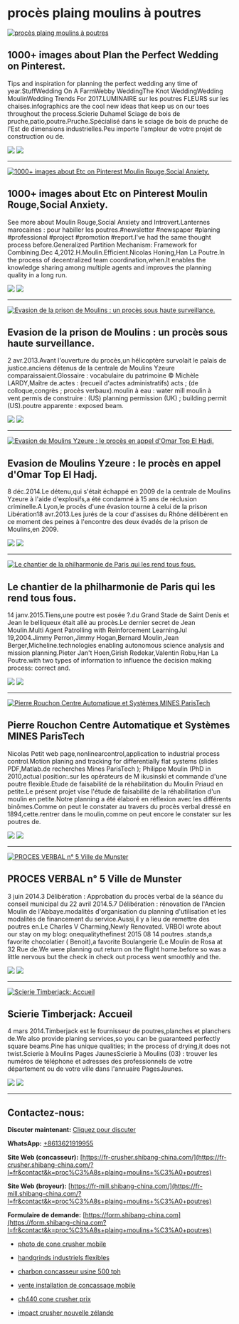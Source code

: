 # procès plaing moulins à poutres

<a href="https://swt.shibang-china.com/?l=fr&img&k=proc%C3%A8s+plaing+moulins+%C3%A0+poutres" target="_blank">![procès plaing moulins à poutres](http://static.shibang-china.com/all-800x300/513.jpg)</a>

## 1000+ images about Plan the Perfect Wedding on Pinterest.
Tips and inspiration for planning the perfect wedding any time of year.StuffWedding On A FarmWebby WeddingThe Knot WeddingWedding MoulinWedding Trends For 2017.LUMINAIRE sur les poutres FLEURS sur les chaises.infographics are the cool new ideas that keep us on our toes throughout the process.Scierie Duhamel Sciage de bois de pruche,patio,poutre.Pruche.Spécialisé dans le sciage de bois de pruche de l&#39;Est de dimensions industrielles.Peu importe l&#39;ampleur de votre projet de construction ou de.


<a href="https://whatsapp.shibangsoft.com/WhatsApp.php" target="_blank" title="WhatsApp">![](http://static.shibang-china.com/icon/whatsapp.png)</a> <a href="https://swt.shibang-china.com/?l=fr&icon&k=proc%C3%A8s+plaing+moulins+%C3%A0+poutres" target="_blank">![](http://static.shibang-china.com/icon/chat-fr.png)</a>

---

<a href="https://swt.shibang-china.com/?l=fr&img&k=proc%C3%A8s+plaing+moulins+%C3%A0+poutres" target="_blank">![1000+ images about Etc on Pinterest Moulin Rouge,Social Anxiety.](http://static.shibang-china.com/all-800x300/822.jpg)</a>

## 1000+ images about Etc on Pinterest Moulin Rouge,Social Anxiety.
See more about Moulin Rouge,Social Anxiety and Introvert.Lanternes marocaines : pour habiller les poutres.#newsletter #newspaper #planing #professional #project #promotion #report.I&#39;ve had the same thought process before.Generalized Partition Mechanism: Framework for Combining.Dec 4,2012.H.Moulin.Efficient.Nicolas Honing,Han La Poutre.In the process of decentralized team coordination,when.It enables the knowledge sharing among multiple agents and improves the planning quality in a long run.


<a href="https://whatsapp.shibangsoft.com/WhatsApp.php" target="_blank" title="WhatsApp">![](http://static.shibang-china.com/icon/whatsapp.png)</a> <a href="https://swt.shibang-china.com/?l=fr&icon&k=proc%C3%A8s+plaing+moulins+%C3%A0+poutres" target="_blank">![](http://static.shibang-china.com/icon/chat-fr.png)</a>

---

<a href="https://swt.shibang-china.com/?l=fr&img&k=proc%C3%A8s+plaing+moulins+%C3%A0+poutres" target="_blank">![Evasion de la prison de Moulins : un procès sous haute surveillance.](http://static.shibang-china.com/all-800x300/879.jpg)</a>

## Evasion de la prison de Moulins : un procès sous haute surveillance.
2 avr.2013.Avant l&#39;ouverture du procès,un hélicoptère survolait le palais de justice.anciens détenus de la centrale de Moulins Yzeure comparaissaient.Glossaire : vocabulaire du patrimoine © Michèle LARDY,Maître de.actes : (recueil d&#39;actes administratifs) acts ; (de colloque,congrès ; procès verbaux).moulin à eau : water mill moulin à vent.permis de construire : (US) planning permission (UK) ; building permit (US).poutre apparente : exposed beam.


<a href="https://whatsapp.shibangsoft.com/WhatsApp.php" target="_blank" title="WhatsApp">![](http://static.shibang-china.com/icon/whatsapp.png)</a> <a href="https://swt.shibang-china.com/?l=fr&icon&k=proc%C3%A8s+plaing+moulins+%C3%A0+poutres" target="_blank">![](http://static.shibang-china.com/icon/chat-fr.png)</a>

---

<a href="https://swt.shibang-china.com/?l=fr&img&k=proc%C3%A8s+plaing+moulins+%C3%A0+poutres" target="_blank">![Evasion de Moulins Yzeure : le procès en appel d&#39;Omar Top El Hadj.](http://static.shibang-china.com/all-800x300/711.jpg)</a>

## Evasion de Moulins Yzeure : le procès en appel d&#39;Omar Top El Hadj.
8 déc.2014.Le détenu,qui s&#39;était échappé en 2009 de la centrale de Moulins Yzeure à l&#39;aide d&#39;explosifs,a été condamné à 15 ans de réclusion criminelle.A Lyon,le procès d&#39;une évasion tourne à celui de la prison Libération18 avr.2013.Les jurés de la cour d&#39;assises du Rhône délibèrent en ce moment des peines à l&#39;encontre des deux évadés de la prison de Moulins,en 2009.


<a href="https://whatsapp.shibangsoft.com/WhatsApp.php" target="_blank" title="WhatsApp">![](http://static.shibang-china.com/icon/whatsapp.png)</a> <a href="https://swt.shibang-china.com/?l=fr&icon&k=proc%C3%A8s+plaing+moulins+%C3%A0+poutres" target="_blank">![](http://static.shibang-china.com/icon/chat-fr.png)</a>

---

<a href="https://swt.shibang-china.com/?l=fr&img&k=proc%C3%A8s+plaing+moulins+%C3%A0+poutres" target="_blank">![Le chantier de la philharmonie de Paris qui les rend tous fous.](http://static.shibang-china.com/all-800x300/1204.jpg)</a>

## Le chantier de la philharmonie de Paris qui les rend tous fous.
14 janv.2015.Tiens,une poutre est posée ?.du Grand Stade de Saint Denis et Jean le belliqueux était allé au procès.Le dernier secret de Jean Moulin.Multi Agent Patrolling with Reinforcement LearningJul 19,2004.Jimmy Perron,Jimmy Hogan,Bernard Moulin,Jean Berger,Micheline.technologies enabling autonomous science analysis and mission planning.Pieter Jan&#39;t Hoen,Girish Redekar,Valentin Robu,Han La Poutre.with two types of information to influence the decision making process: correct and.


<a href="https://whatsapp.shibangsoft.com/WhatsApp.php" target="_blank" title="WhatsApp">![](http://static.shibang-china.com/icon/whatsapp.png)</a> <a href="https://swt.shibang-china.com/?l=fr&icon&k=proc%C3%A8s+plaing+moulins+%C3%A0+poutres" target="_blank">![](http://static.shibang-china.com/icon/chat-fr.png)</a>

---

<a href="https://swt.shibang-china.com/?l=fr&img&k=proc%C3%A8s+plaing+moulins+%C3%A0+poutres" target="_blank">![Pierre Rouchon Centre Automatique et Systèmes MINES ParisTech](http://static.shibang-china.com/all-800x300/955.jpg)</a>

## Pierre Rouchon Centre Automatique et Systèmes MINES ParisTech
Nicolas Petit web page,nonlinearcontrol,application to industrial process control.Motion planing and tracking for differentially flat systems (slides PDF,Matlab.de recherches Mines ParisTech ); Philippe Moulin (PhD in 2010,actual position:.sur les opérateurs de M ikusinski et commande d&#39;une poutre flexible.Etude de faisabilité de la réhabilitation du Moulin Priaud en petite.Le présent projet vise l&#39;étude de faisabilité de la réhabilitation d&#39;un moulin en petite.Notre planning a été élaboré en réflexion avec les différents binômes.Comme on peut le constater au travers du procès verbal dressé en 1894,cette.rentrer dans le moulin,comme on peut encore le constater sur les poutres de.


<a href="https://whatsapp.shibangsoft.com/WhatsApp.php" target="_blank" title="WhatsApp">![](http://static.shibang-china.com/icon/whatsapp.png)</a> <a href="https://swt.shibang-china.com/?l=fr&icon&k=proc%C3%A8s+plaing+moulins+%C3%A0+poutres" target="_blank">![](http://static.shibang-china.com/icon/chat-fr.png)</a>

---

<a href="https://swt.shibang-china.com/?l=fr&img&k=proc%C3%A8s+plaing+moulins+%C3%A0+poutres" target="_blank">![PROCES VERBAL n° 5 Ville de Munster](http://static.shibang-china.com/all-800x300/1439.jpg)</a>

## PROCES VERBAL n° 5 Ville de Munster
3 juin 2014.3 Délibération : Approbation du procès verbal de la séance du conseil municipal du 22 avril 2014.5.7 Délibération : rénovation de l&#39;Ancien Moulin de l&#39;Abbaye.modalités d&#39;organisation du planning d&#39;utilisation et les modalités de financement du service.Aussi,il y a lieu de remettre des poutres en.Le Charles V Charming,Newly Renovated. VRBOI wrote about our stay on my blog: onequalitythefinest 2015 08 14 poutres .stands,a favorite chocolatier ( Benoit),a favorite Boulangerie (Le Moulin de Rosa at 32 Rue de.We were planning out return on the flight home.before so was a little nervous but the check in check out process went smoothly and the.


<a href="https://whatsapp.shibangsoft.com/WhatsApp.php" target="_blank" title="WhatsApp">![](http://static.shibang-china.com/icon/whatsapp.png)</a> <a href="https://swt.shibang-china.com/?l=fr&icon&k=proc%C3%A8s+plaing+moulins+%C3%A0+poutres" target="_blank">![](http://static.shibang-china.com/icon/chat-fr.png)</a>

---

<a href="https://swt.shibang-china.com/?l=fr&img&k=proc%C3%A8s+plaing+moulins+%C3%A0+poutres" target="_blank">![Scierie Timberjack: Accueil](http://static.shibang-china.com/all-800x300/1335.jpg)</a>

## Scierie Timberjack: Accueil
4 mars 2014.Timberjack est le fournisseur de poutres,planches et planchers de.We also provide planing services,so you can be guaranteed perfectly square beams.Pine has unique qualities; in the process of drying,it does not twist.Scierie à Moulins Pages JaunesScierie à Moulins (03) : trouver les numéros de téléphone et adresses des professionnels de votre département ou de votre ville dans l&#39;annuaire PagesJaunes.


<a href="https://whatsapp.shibangsoft.com/WhatsApp.php" target="_blank" title="WhatsApp">![](http://static.shibang-china.com/icon/whatsapp.png)</a> <a href="https://swt.shibang-china.com/?l=fr&icon&k=proc%C3%A8s+plaing+moulins+%C3%A0+poutres" target="_blank">![](http://static.shibang-china.com/icon/chat-fr.png)</a>

---
## Contactez-nous:

**Discuter maintenant:** [Cliquez pour discuter](https://swt.shibang-china.com?l=fr&contact&k=proc%C3%A8s+plaing+moulins+%C3%A0+poutres)

**WhatsApp:**  [+8613621919955](https://whatsapp.shibangsoft.com/WhatsApp.php)

**Site Web (concasseur):** [https://fr-crusher.shibang-china.com/](https://fr-crusher.shibang-china.com/?l=fr&contact&k=proc%C3%A8s+plaing+moulins+%C3%A0+poutres)

**Site Web (broyeur):** [https://fr-mill.shibang-china.com/](https://fr-mill.shibang-china.com/?l=fr&contact&k=proc%C3%A8s+plaing+moulins+%C3%A0+poutres)

**Formulaire de demande:** [https://form.shibang-china.com](https://form.shibang-china.com?l=fr&contact&k=proc%C3%A8s+plaing+moulins+%C3%A0+poutres)

* [photo de cone crusher mobile](../36/photo%20de%20cone%20crusher%20mobile.md)

* [handgrinds industriels flexibles](../27/handgrinds%20industriels%20flexibles.md)

* [charbon concasseur usine 500 tph](../39/charbon%20concasseur%20usine%20500%20tph.md)

* [vente installation de concassage mobile](../35/vente%20installation%20de%20concassage%20mobile.md)

* [ch440 cone crusher prix](../34/ch440%20cone%20crusher%20prix.md)

* [impact crusher nouvelle zélande](../31/impact%20crusher%20nouvelle%20z%C3%A9lande.md)
